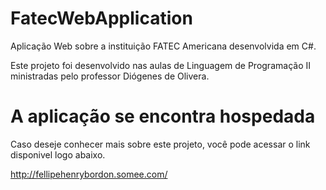 # FatecWebApplication

Aplicação Web sobre a instituição FATEC Americana desenvolvida em C#. 

Este projeto foi desenvolvido nas aulas de Linguagem de Programação II ministradas pelo professor Diógenes de Olivera.  

# A aplicação se encontra hospedada

Caso deseje conhecer mais sobre este projeto, você pode acessar o link disponivel logo abaixo.

http://fellipehenrybordon.somee.com/
